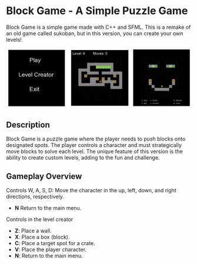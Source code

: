 # Block Game - A Simple Puzzle Game

Block Game is a simple game made with C++ and SFML. This is a remake of an old game called sukoban, but in this version, you can create your own levels!

![Gameplay Screenshot](screenshot.png) 

## Description

Block Game is a puzzle game where the player needs to push blocks onto designated spots. The player controls a character and must strategically move blocks to solve each level. The unique feature of this version is the ability to create custom levels, adding to the fun and challenge.


## Gameplay Overview

Controls
W, A, S, D: Move the character in the up, left, down, and right directions, respectively.
- **N**  Return to the main menu.

Controls in the level creator
- **Z**: Place a wall.
- **X**: Place a box (block).
- **C**: Place a target spot for a crate.
- **V**: Place the player character.
- **N**: Return to the main menu.
